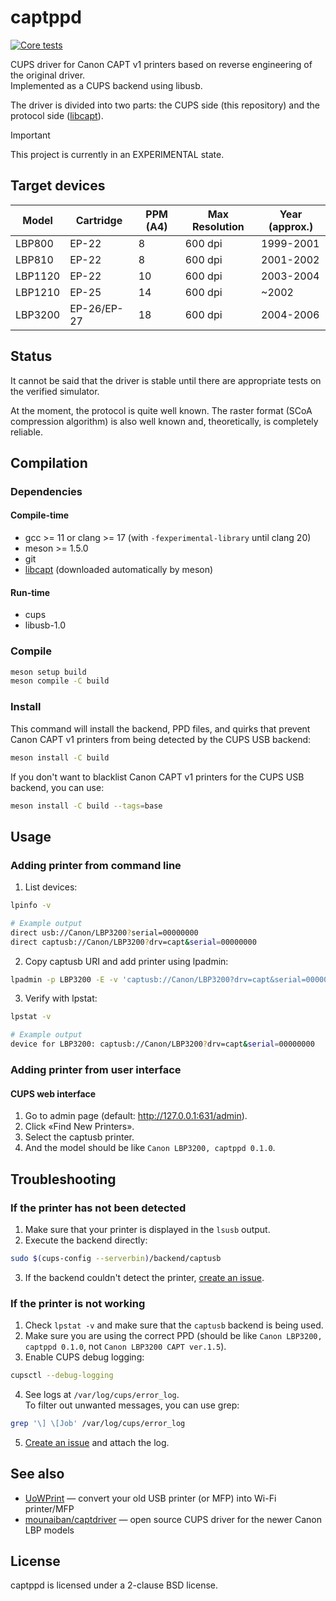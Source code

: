 # captppd
[![Core tests](https://github.com/darkvision77/captppd/actions/workflows/core-tests.yml/badge.svg)](https://github.com/darkvision77/captppd/actions/workflows/core-tests.yml)

CUPS driver for Canon CAPT v1 printers based on reverse engineering of the original driver. \
Implemented as a CUPS backend using libusb.

The driver is divided into two parts: the CUPS side (this repository)
and the protocol side ([libcapt](https://github.com/darkvision77/libcapt)).

> [!IMPORTANT]
> This project is currently in an EXPERIMENTAL state.

## Target devices
| Model   | Cartridge     | PPM (A4) | Max Resolution | Year (approx.) |
|---------|---------------|----------|----------------|----------------|
| LBP800  | EP-22         | 8        | 600 dpi        | 1999-2001      |
| LBP810  | EP-22         | 8        | 600 dpi        | 2001-2002      |
| LBP1120 | EP-22         | 10       | 600 dpi        | 2003-2004      |
| LBP1210 | EP-25         | 14       | 600 dpi        | ~2002          |
| LBP3200 | EP-26/EP-27   | 18       | 600 dpi        | 2004-2006      |

## Status
It cannot be said that the driver is stable until there are appropriate tests on the verified simulator.

At the moment, the protocol is quite well known.
The raster format (SCoA compression algorithm) is also well known and,
theoretically, is completely reliable.

## Compilation
### Dependencies
#### Compile-time
- gcc >= 11 or clang >= 17 (with `-fexperimental-library` until clang 20)
- meson >= 1.5.0
- git
- [libcapt](https://github.com/darkvision77/libcapt) (downloaded automatically by meson)

#### Run-time
- cups
- libusb-1.0

### Compile
```sh
meson setup build
meson compile -C build
```

### Install
This command will install the backend, PPD files, and quirks
that prevent Canon CAPT v1 printers from being detected by the CUPS USB backend:
```sh
meson install -C build
```

If you don't want to blacklist Canon CAPT v1 printers for the CUPS USB backend, you can use:
```sh
meson install -C build --tags=base
```

## Usage
### Adding printer from command line
1. List devices:
```sh
lpinfo -v

# Example output
direct usb://Canon/LBP3200?serial=00000000
direct captusb://Canon/LBP3200?drv=capt&serial=00000000
```

2. Copy captusb URI and add printer using lpadmin:
```sh
lpadmin -p LBP3200 -E -v 'captusb://Canon/LBP3200?drv=capt&serial=00000000' -m LBP3200CAPTPPD.ppd
```

3. Verify with lpstat:
```sh
lpstat -v

# Example output
device for LBP3200: captusb://Canon/LBP3200?drv=capt&serial=00000000
```

### Adding printer from user interface
#### CUPS web interface
1. Go to admin page (default: http://127.0.0.1:631/admin).
2. Click «Find New Printers».
3. Select the captusb printer.
4. And the model should be like `Canon LBP3200, captppd 0.1.0`.

## Troubleshooting
### If the printer has not been detected
1. Make sure that your printer is displayed in the `lsusb` output.
2. Execute the backend directly:
```sh
sudo $(cups-config --serverbin)/backend/captusb
```
3. If the backend couldn't detect the printer, [create an issue](https://github.com/darkvision77/captppd/issues/new).

### If the printer is not working
1. Check `lpstat -v` and make sure that the `captusb` backend is being used.
2. Make sure you are using the correct PPD (should be like `Canon LBP3200, captppd 0.1.0`, not `Canon LBP3200 CAPT ver.1.5`).
3. Enable CUPS debug logging:
```sh
cupsctl --debug-logging
```
4. See logs at `/var/log/cups/error_log`. \
To filter out unwanted messages, you can use grep:
```sh
grep '\] \[Job' /var/log/cups/error_log
```
5. [Create an issue](https://github.com/darkvision77/captppd/issues/new) and attach the log.

## See also
- [UoWPrint](https://printserver.ink/) — convert your old USB printer (or MFP) into Wi-Fi printer/MFP
- [mounaiban/captdriver](https://github.com/mounaiban/captdriver) — open source CUPS driver for the newer Canon LBP models

## License
captppd is licensed under a 2-clause BSD license.
